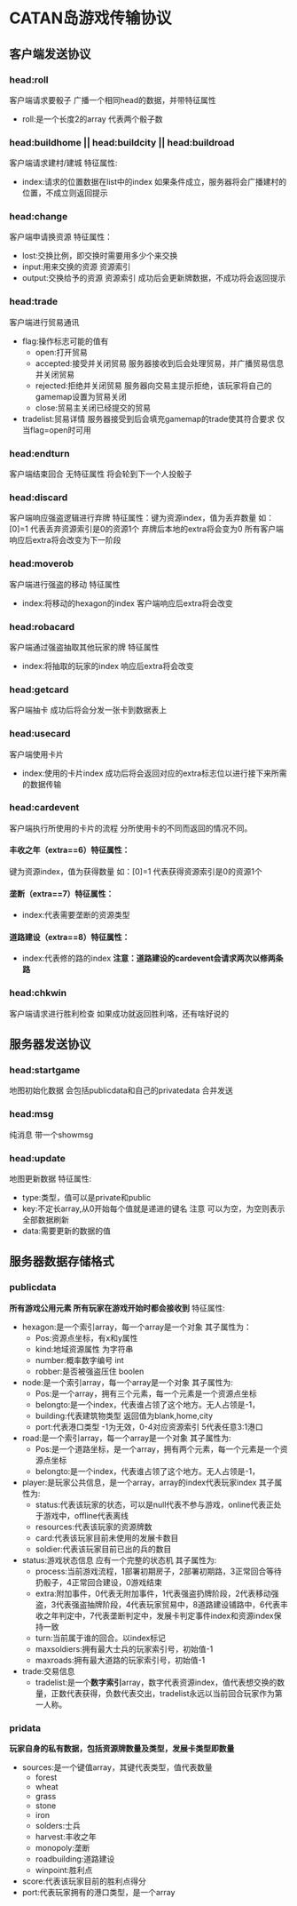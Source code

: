 # CATAN岛游戏传输协议
## 客户端发送协议
### head:roll
客户端请求要骰子
广播一个相同head的数据，并带特征属性
- roll:是一个长度2的array 代表两个骰子数

### head:buildhome || head:buildcity || head:buildroad
客户端请求建村/建城
特征属性:
- index:请求的位置数据在list中的index
如果条件成立，服务器将会广播建村的位置，不成立则返回提示

### head:change
客户端申请换资源
特征属性：
- lost:交换比例，即交换时需要用多少个来交换
- input:用来交换的资源 资源索引
- output:交换给予的资源 资源索引
成功后会更新牌数据，不成功将会返回提示

### head:trade
客户端进行贸易通讯
- flag:操作标志可能的值有
    - open:打开贸易
    - accepted:接受并关闭贸易 服务器接收到后会处理贸易，并广播贸易信息并关闭贸易
    - rejected:拒绝并关闭贸易 服务器向交易主提示拒绝，该玩家将自己的gamemap设置为贸易关闭
    - close:贸易主关闭已经提交的贸易
- tradelist:贸易详情 服务器接受到后会填充gamemap的trade使其符合要求 仅当flag=open时可用

### head:endturn
客户端结束回合
无特征属性
将会轮到下一个人投骰子

### head:discard
客户端响应强盗逻辑进行弃牌
特征属性：键为资源index，值为丢弃数量
如：[0]=1 代表丢弃资源索引是0的资源1个
弃牌后本地的extra将会变为0
所有客户端响应后extra将会改变为下一阶段

### head:moverob
客户端进行强盗的移动
特征属性
- index:将移动的hexagon的index
客户端响应后extra将会改变

### head:robacard
客户端通过强盗抽取其他玩家的牌
特征属性
- index:将抽取的玩家的index
响应后extra将会改变

### head:getcard
客户端抽卡
成功后将会分发一张卡到数据表上

### head:usecard
客户端使用卡片
- index:使用的卡片index
成功后将会返回对应的extra标志位以进行接下来所需的数据传输

### head:cardevent
客户端执行所使用的卡片的流程
分所使用卡的不同而返回的情况不同。
#### 丰收之年（extra==6）特征属性：
键为资源index，值为获得数量
如：[0]=1 代表获得资源索引是0的资源1个
#### 垄断（extra==7）特征属性：
- index:代表需要垄断的资源类型
#### 道路建设（extra==8）特征属性：
- index:代表修的路的index
**注意：道路建设的cardevent会请求两次以修两条路**

### head:chkwin
客户端请求进行胜利检查
如果成功就返回胜利咯，还有啥好说的

## 服务器发送协议
### head:startgame
地图初始化数据
会包括publicdata和自己的privatedata 合并发送
### head:msg
纯消息
带一个showmsg

### head:update
地图更新数据
特征属性:
- type:类型，值可以是private和public
- key:不定长array,从0开始每个值就是递进的键名 注意 可以为空，为空则表示全部数据刷新
- data:需要更新的数据的值

## 服务器数据存储格式
### publicdata
**所有游戏公用元素 所有玩家在游戏开始时都会接收到**
特征属性:
- hexagon:是一个索引array，每一个array是一个对象
    其子属性为：
    - Pos:资源点坐标，有x和y属性
    - kind:地域资源属性 为字符串
    - number:概率数字编号   int
    - robber:是否被强盗压住 boolen
- node:是一个索引array，每一个array是一个对象
    其子属性为:
    - Pos:是一个array，拥有三个元素，每一个元素是一个资源点坐标
    - belongto:是一个index，代表谁占领了这个地方。无人占领是-1，
    - building:代表建筑物类型 返回值为blank,home,city
    - port:代表港口类型 -1为无效，0-4对应资源索引 5代表任意3:1港口
- road:是一个索引array，每一个array是一个对象
    其子属性为:
    - Pos:是一个道路坐标，是一个array，拥有两个元素，每一个元素是一个资源点坐标
    - belongto:是一个index，代表谁占领了这个地方。无人占领是-1，
- player:是玩家公共信息，是一个array，array的index代表玩家index
    其子属性为:
    - status:代表该玩家的状态，可以是null代表不参与游戏，online代表正处于游戏中，offline代表离线
    - resources:代表该玩家的资源牌数
    - card:代表该玩家目前未使用的发展卡数目
    - soldier:代表该玩家目前已出的兵的数目
- status:游戏状态信息 应有一个完整的状态机
    其子属性为:
    - process:当前游戏流程，1部署初期房子，2部署初期路，3正常回合等待扔骰子，4正常回合建设，0游戏结束
    - extra:附加事件，0代表无附加事件，1代表强盗扔牌阶段，2代表移动强盗，3代表强盗抽牌阶段，4代表玩家贸易中，8道路建设铺路中，6代表丰收之年判定中，7代表垄断判定中，发展卡判定事件index和资源index保持一致
    - turn:当前属于谁的回合。以index标记
    - maxsoldiers:拥有最大士兵的玩家索引号，初始值-1
    - maxroads:拥有最大道路的玩家索引号，初始值-1
- trade:交易信息
    - tradelist:是一个**数字索引**array，数字代表资源index，值代表想交换的数量，正数代表获得，负数代表交出，tradelist永远以当前回合玩家作为第一人称。
### pridata
**玩家自身的私有数据，包括资源牌数量及类型，发展卡类型即数量**
- sources:是一个键值array，其键代表类型，值代表数量
    - forest
    - wheat
    - grass
    - stone
    - iron
    - solders:士兵
    - harvest:丰收之年
    - monopoly:垄断
    - roadbuilding:道路建设
    - winpoint:胜利点
- score:代表该玩家目前的胜利点得分
- port:代表玩家拥有的港口类型，是一个array